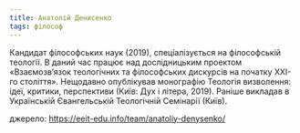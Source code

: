 ```yaml
---
title: Анатолій Денисенко
tags: філософ
---
```


Кандидат філософських наук (2019), спеціалізується на філософській теології. В даний час працює над дослідницьким проектом «Взаємозв’язок теологічних та філософських дискурсів на початку XXI-го століття». Нещодавно опублікував монографію Теологія визволення: ідеї, критики, перспективи (Київ: Дух і літера, 2019). Раніше викладав в Українській Євангельській Теологічній Семінарії (Київ).

джерело: https://eeit-edu.info/team/anatoliy-denysenko/